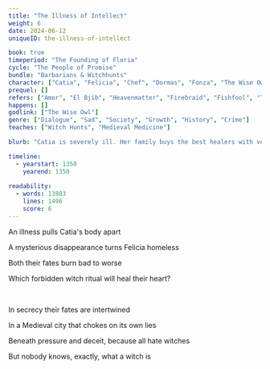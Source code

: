```yaml
---
title: "The Illness of Intellect"
weight: 6
date: 2024-06-12
uniqueID: the-illness-of-intellect

book: true
timeperiod: "The Founding of Floria"
cycle: "The People of Promise"
bundle: "Barbarians & Witchhunts"
character: ["Catia", "Felicia", "Chef", "Dormas", "Fonza", "The Wise Owl"]
prequel: []
refers: ["Amor", "El Bjib", "Heavenmatter", "Firebraid", "Fishfool", "Thunder Medicine", "Simmersauce", "Cricket Treatment", "Slumberland", "Traferia", "Companions"]
happens: []
godlink: ["The Wise Owl"]
genre: ["Dialogue", "Sad", "Society", "Growth", "History", "Crime"]
teaches: ["Witch Hunts", "Medieval Medicine"] 

blurb: "Catia is severely ill. Her family buys the best healers with very questionable methods, until, out of desperation, she is caught up in a witch hunt---unintentionally pulling others into it too."

timeline:
  - yearstart: 1350
    yearend: 1350
  
readability:
  - words: 13883
    lines: 1496
    score: 6
---
```


An illness pulls Catia's body apart

A mysterious disappearance turns Felicia homeless

Both their fates burn bad to worse

Which forbidden witch ritual will heal their heart?

&nbsp;

In secrecy their fates are intertwined

In a Medieval city that chokes on its own lies

Beneath pressure and deceit, because all hate witches

But nobody knows, exactly, what a witch is